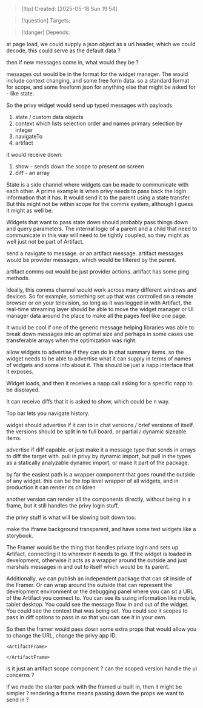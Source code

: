 
>[!tip] Created: [2025-05-18 Sun 19:54]

>[!question] Targets: 

>[!danger] Depends: 

at page load, we could supply a json object as a url header, which we could decode, this could serve as the default data ?

then if new messages come in, what would they be ?

messages out would be in the format for the widget manager.
The would include context changing, and some free form data.
so a standard format for scope, and some freeform json for anything else that might be asked for - like state.

So the privy widget would send up typed messages with payloads
1. state / custom data objects
2. context which lists selection order and names primary selection by integer
3. navigateTo
4. artifact

it would receive down:
1. show - sends down the scope to present on screen
2. diff - an array  

State is a side channel where widgets can be made to communicate with each other. A prime example is when privy needs to pass back the login information that it has. It would send it to the parent using a state transfer. 
But this might not be within scope for the comms system, although I guess it might as well be. 

Widgets that want to pass state down should probably pass things down and query parameters. The internal logic of a parent and a child that need to communicate in this way will need to be tightly coupled, so they might as well just not be part of Artifact. 

send a navigate to message.
or an artifact message.
artifact messages would be provider messages, which would be filtered by the parent.

artifact comms out would be just provider actions.
artifact has some ping methods.

Ideally, this comms channel would work across many different windows and devices. So for example, something set up that was controlled on a remote browser or on your television, so long as it was logged in with Artifact, the real-time streaming layer should be able to move the widget manager or UI manager data around the place to make all the pages feel like one page.

It would be cool if one of the generic message helping libraries was able to break down messages into an optimal size and perhaps in some cases use transferable arrays when the optimization was right. 

allow widgets to advertise if they can do in chat summary items.
so the widget needs to be able to advertise what it can supply in terms of names of widgets and some info about it.
This should be just a napp interface that it exposes.

Widget loads, and then it receives a napp call asking for a specific napp to be displayed.

It can receive diffs that it is asked to show, which could be n way.

Top bar lets you navigate history.

widget should advertise if it can to in chat versions / brief versions of itself.
the versions should be split in to full board, or partial / dynamic sizeable items.

advertise if diff capable.  or just make it a message type that sends in arrays to diff the target with.
pull in privy by dynamic import, but pull in the types as a statically analyzable dynamic import, or make it part of the package.

by far the easiest path is a wrapper component that goes round the outside of any widget. 
this can be the top level wrapper of all widgets, and in production it can render its children

another version can render all the components directly, without being in a frame, but it still handles the privy login stuff.

the privy stuff is what will be slowing bolt down too.

make the iframe background transparent, and have some test widgets like a storybook.

The Framer would be the thing that handles private login and sets up Artifact, connecting it to wherever it needs to go. If the widget is loaded in development, otherwise it acts as a wrapper around the outside and just marshals messages in and out to itself which would be its parent. 

Additionally, we can publish an independent package that can sit inside of the Framer. Or can wrap around the outside that can represent the development environment or the debugging panel where you can sit a URL of the Artifact you connect to. You can see its sizing information like mobile, tablet desktop. You could see the message flow in and out of the widget. You could see the context that was being set. You could see it scopes to pass in diff options to pass in so that you can see it in your own. 

So then the framer would pass down some extra props that would allow you to change the URL, change the privy app ID. 

```tsx
<ArtifactFrame>
	
</ArtifactFrame>
```

is it just an artifact scope component ?
can the scoped version handle the ui concerns ?

if we made the starter pack with the framed ui built in, then it might be simpler ?
rendering a frame means passing down the props we want to send in ?